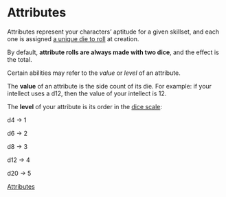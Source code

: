 # Attributes

Attributes represent your characters’ aptitude for a given skillset, and each one is assigned [a unique die to roll](Dice.md) at creation. 

By default, **attribute rolls are always made with two dice**, and the effect is the total.

Certain abilities may refer to the *value* or *level* of an attribute.

The **value** of an attribute is the side count of its die. For example: if your intellect uses a d12, then the value of your intellect is 12.

The **level** of your attribute is its order in the [dice scale](Dice.md):

d4 → 1

d6 → 2

d8 → 3

d12 → 4

d20 → 5

[Attributes](Attributes/Attributes.md)